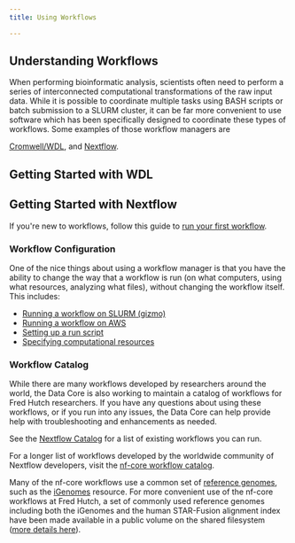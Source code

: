 ```yaml
---
title: Using Workflows

---
```


## Understanding Workflows

When performing bioinformatic analysis, scientists often need to perform a series of interconnected
computational transformations of the raw input data. While it is possible to coordinate multiple tasks
using BASH scripts or batch submission to a SLURM cluster, it can be far more convenient to use
software which has been specifically designed to coordinate these types of workflows. Some examples
of those workflow managers are 

[Cromwell/WDL](https://cromwell.readthedocs.io/en/stable/), 
and [Nextflow](https://nextflow.io/).


## Getting Started with WDL





## Getting Started with Nextflow

If you're new to workflows, follow this guide to [run your first workflow](/hdc/workflows/running_first_workflow).

### Workflow Configuration

One of the nice things about using a workflow manager is that you have the ability to change the way
that a workflow is run (on what computers, using what resources, analyzing what files), without changing
the workflow itself. This includes:

- [Running a workflow on SLURM (gizmo)](/datademos/workflows/running/on_gizmo)
- [Running a workflow on AWS](/datademos/workflows/running/on_aws)
- [Setting up a run script](/datademos/workflows/running/run_script)
- [Specifying computational resources](/datademos/workflows/running/process_resources)

### Workflow Catalog

While there are many workflows developed by researchers around the world, the Data Core is also working
to maintain a catalog of workflows for Fred Hutch researchers. If you have any questions about using these
workflows, or if you run into any issues, the Data Core can help provide help with troubleshooting and
enhancements as needed.

See the [Nextflow Catalog](/datascience/nextflow_catalog) for a list of existing workflows you can run.

For a longer list of workflows developed by the worldwide community of Nextflow developers, visit the
[nf-core workflow catalog](https://nf-co.re/pipelines).

Many of the nf-core workflows use a common set of [reference genomes](https://nf-co.re/usage/reference_genomes),
such as the [iGenomes](https://support.illumina.com/sequencing/sequencing_software/igenome.html) resource.
For more convenient use of the nf-core workflows at Fred Hutch, a set of commonly used reference genomes
including both the iGenomes and the human STAR-Fusion alignment index have been made available in a
public volume on the shared filesystem ([more details here](/datascience/refgenomes)).
